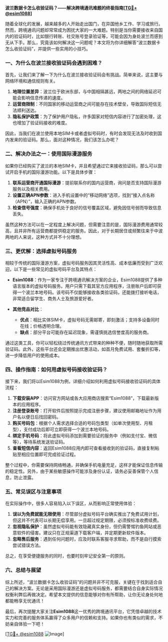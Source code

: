 **波兰数据卡怎么收验证码？——解决跨境通讯难题的终极指南[[TG💪+ @esim1088](https://t.me/s/esim1088)]**

随着全球化的发展，越来越多的人开始走出国门，在异国他乡工作、学习或旅行。然而，跨境通讯问题却常常成为困扰大家的一大难题。特别是当你需要接收来自国内的验证码时，比如银行转账、社交账号登录验证等，可能会因为身处波兰而感到无从下手。那么，究竟该如何解决这一问题呢？本文将为你详细解答“波兰数据卡怎么收验证码”，并提供一些实用的小技巧。

### 一、为什么在波兰接收验证码会遇到困难？

首先，让我们来了解一下为什么在波兰接收验证码会有挑战。简单来说，这主要与网络环境和通信规则有关。

1. **地理位置差异**：波兰位于欧洲东部，与中国相隔甚远，两地之间的网络延迟可能会影响信息传递的速度。
2. **运营商限制**：不同国家的移动运营商之间可能存在技术壁垒，导致国际短信无法顺利送达。
3. **隐私保护政策**：为了保护用户隐私，许多国家对短信内容进行了加密处理，这也增加了验证码接收的难度。

因此，当我们在波兰使用本地SIM卡或者虚拟号码时，有时会发现无法及时收到国内发来的验证码。那么，面对这种情况，我们该怎么办呢？

### 二、解决办法之一：使用国际漫游服务

如果你已经购买了波兰的本地SIM卡，并且希望通过它来接收验证码，那么可以尝试开启手机的国际漫游功能。以下是具体步骤：

1. **联系运营商开通国际漫游**：提前联系你的国内运营商，询问是否支持国际漫游服务以及相关费用。
2. **设置正确APN参数**：进入手机设置中的“移动网络”选项，找到“接入点名称（APN）”，输入正确的APN参数。
3. **检查信号强度**：确保手机处于良好的信号覆盖区域，避免因信号弱而导致信息丢失。

虽然这种方法可以在一定程度上解决问题，但需要注意的是，国际漫游费用通常较高，且并非所有运营商都提供稳定的服务。因此，对于长期居住或频繁往来于中波两地的人来说，这种方式并不十分理想。

### 三、更优解：选择虚拟号码服务

相较于传统的国际漫游方案，虚拟号码服务因其灵活性高、成本低廉而受到广泛欢迎。以下是一些常见的虚拟号码平台及其特点：

- **Esim1088**：作为一家专注于跨境通讯解决方案的企业，Esim1088提供了多种语言版本的虚拟号码服务。用户只需下载其官方应用程序，注册账户后即可获得一个波兰本地号码。该号码不仅能够接收各类验证码，还能拨打接听电话，非常适合留学生、商务人士及旅游爱好者。
  
- **其他竞品对比**：
  - **优点**：相比实体SIM卡，虚拟号码无需邮寄，即刻激活；支持多设备同时在线；价格透明合理。
  - **缺点**：部分平台可能存在延迟现象，需谨慎挑选信誉度高的服务商。

通过这类工具，你可以轻松绕过传统通讯方式带来的种种不便，随时随地获取所需验证码。此外，这些平台还会定期推出优惠活动，如首月免费试用、套餐折扣等，进一步降低用户的使用成本。

### 四、操作指南：如何用虚拟号码接收验证码？

接下来，我们将以Esim1088为例，详细介绍如何利用虚拟号码接收验证码的具体流程：

1. **下载安装APP**：访问官方网站或各大应用商店搜索“Esim1088”，下载最新版本的应用程序。
2. **注册登录账号**：打开软件后按照提示完成注册步骤，建议使用邮箱地址作为用户名以便日后找回密码。
3. **购买号码包**：根据个人需求选择合适的号码包类型（如单次使用型、月租型），支付成功后即可立即获得一个波兰本地号码。
4. **绑定手机号码**：将此虚拟号码添加到需要验证的服务中（例如支付宝、微信等），等待系统发送验证码。
5. **查看短信内容**：返回Esim1088应用内即可查看接收到的验证码，直接复制粘贴至相应位置即可完成验证过程。

整个过程中，你需要保持网络畅通，并确保手机电量充足，这样才能保证信息传输的稳定性。另外，由于某些敏感操作可能涉及身份认证，请务必妥善保管个人信息，防止泄露。

### 五、常见误区与注意事项

在实际操作中，很多人容易陷入以下误区，从而影响正常使用体验：

1. **误以为免费就能无限使用**：尽管部分虚拟号码平台确实推出了免费试用计划，但这并不代表可以长期无偿享用。一旦超过规定期限，必须按标准收费续费。
2. **忽视隐私保护**：虽然虚拟号码能有效隐藏真实身份，但仍需警惕钓鱼网站或恶意软件的侵害。建议只在正规渠道下载客户端，并定期更新软件版本。
3. **忽略售后服务**：遇到任何问题时，应及时联系客服寻求帮助，而不是自行摸索尝试错误方法。

总之，在享受便捷服务的同时，也要时刻牢记安全第一的原则。

### 六、总结与展望

综上所述，“波兰数据卡怎么收验证码”的问题并非不可克服，关键在于找到适合自己的解决方案。无论是采用国际漫游还是虚拟号码服务，都需要结合自身实际情况权衡利弊后再做决定。希望本文提供的信息能够对你有所帮助，让你无论身处何地都能畅享无忧通讯！

最后，再次提醒大家关注**Esim1088**这一优秀的跨境通讯平台，它凭借卓越的技术实力和完善的服务体系赢得了众多用户的信赖和支持。如果你也有类似的需求，不妨亲自体验一下吧！

[[TG💪+ @esim1088](https://t.me/s/esim1088) ![Image](https://i.postimg.cc/4NQfJmqS/Snipaste-2025-05-13-00-14-12.png)]